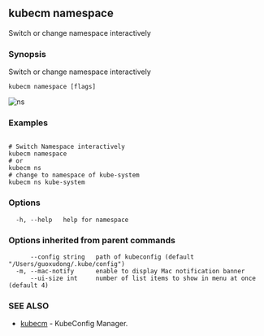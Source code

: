## kubecm namespace

Switch or change namespace interactively

### Synopsis


Switch or change namespace interactively


```
kubecm namespace [flags]
```

![ns](../../static/ns.gif)

### Examples

```

# Switch Namespace interactively
kubecm namespace
# or
kubecm ns
# change to namespace of kube-system
kubecm ns kube-system

```

### Options

```
  -h, --help   help for namespace
```

### Options inherited from parent commands

```
      --config string   path of kubeconfig (default "/Users/guoxudong/.kube/config")
  -m, --mac-notify      enable to display Mac notification banner
      --ui-size int     number of list items to show in menu at once (default 4)
```

### SEE ALSO

* [kubecm](kubecm.md)	 - KubeConfig Manager.

